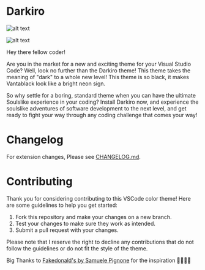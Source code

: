 # Darkiro

![alt text](https://i.imgur.com/MQBW6IO.png)

![alt text](https://i.imgur.com/f129lbv.png)

Hey there fellow coder! 

Are you in the market for a new and exciting theme for your Visual Studio Code? Well, look no further than the Darkiro theme! This theme takes the meaning of "dark" to a whole new level! This theme is so black, it makes Vantablack look like a bright neon sign.

So why settle for a boring, standard theme when you can have the ultimate Soulslike experience in your coding? Install Darkiro now, and experience the soulslike adventures of software development to the next level, and get ready to fight your way through any coding challenge that comes your way!


# Changelog


For extension changes, Please see [CHANGELOG.md](CHANGELOG.md).

# Contributing


Thank you for considering contributing to this VSCode color theme! Here are some guidelines to help you get started:

1. Fork this repository and make your changes on a new branch.
2. Test your changes to make sure they work as intended.
3. Submit a pull request with your changes.

Please note that I reserve the right to decline any contributions that do not follow the guidelines or do not fit the style of the theme.

Big Thanks to [Fakedonald's by Samuele Pignone](https://marketplace.visualstudio.com/items?itemName=SamuelePignone.fakedonalds) for the inspiration 🎉🎉🙇‍♂️
